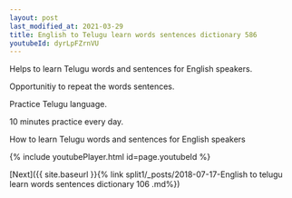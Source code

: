 ```yaml
---
layout: post
last_modified_at: 2021-03-29
title: English to Telugu learn words sentences dictionary 586 
youtubeId: dyrLpFZrnVU
---
```

 
 
Helps to learn Telugu words and sentences for English speakers.

Opportunitiy to repeat the words sentences. 

Practice Telugu language. 
 
10 minutes practice every day. 
 
How to learn Telugu words and sentences for English speakers 
 
{% include youtubePlayer.html id=page.youtubeId %}
 
 
[Next]({{ site.baseurl }}{% link  split1/_posts/2018-07-17-English to telugu learn words sentences dictionary 106 .md%})
 

